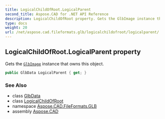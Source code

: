 ```yaml
---
title: LogicalChildOfRoot.LogicalParent
second_title: Aspose.CAD for .NET API Reference
description: LogicalChildOfRoot property. Gets the GlbImage instance that owns this object
type: docs
weight: 20
url: /net/aspose.cad.fileformats.glb/logicalchildofroot/logicalparent/
---
```

## LogicalChildOfRoot.LogicalParent property

Gets the [`GlbImage`](../../glbimage/) instance that owns this object.

```csharp
public GlbData LogicalParent { get; }
```

### See Also

* class [GlbData](../../glbdata/)
* class [LogicalChildOfRoot](../)
* namespace [Aspose.CAD.FileFormats.GLB](../../logicalchildofroot/)
* assembly [Aspose.CAD](../../../)


